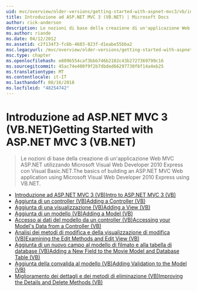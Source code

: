 ```yaml
---
uid: mvc/overview/older-versions/getting-started-with-aspnet-mvc3/vb/index
title: Introduzione ad ASP.NET MVC 3 (VB.NET) | Microsoft Docs
author: rick-anderson
description: Le nozioni di base della creazione di un'applicazione Web MVC ASP.NET utilizzando Microsoft Visual Web Developer 2010 Express con Visual Basic.NET.
ms.author: riande
ms.date: 04/12/2012
ms.assetid: c2f134f3-fc6b-4603-823f-d1eabe55bba2
msc.legacyurl: /mvc/overview/older-versions/getting-started-with-aspnet-mvc3/vb
msc.type: chapter
ms.openlocfilehash: e8096554caf3bbb746b2102c43b2727369799c16
ms.sourcegitcommit: 45ac74e400f9f2b7dbded66297730f6f14a4eb25
ms.translationtype: MT
ms.contentlocale: it-IT
ms.lasthandoff: 08/16/2018
ms.locfileid: "48254742"
---
```

<a name="getting-started-with-aspnet-mvc-3-vbnet"></a><span data-ttu-id="ef3b4-103">Introduzione ad ASP.NET MVC 3 (VB.NET)</span><span class="sxs-lookup"><span data-stu-id="ef3b4-103">Getting Started with ASP.NET MVC 3 (VB.NET)</span></span>
====================
> <span data-ttu-id="ef3b4-104">Le nozioni di base della creazione di un'applicazione Web MVC ASP.NET utilizzando Microsoft Visual Web Developer 2010 Express con Visual Basic.NET.</span><span class="sxs-lookup"><span data-stu-id="ef3b4-104">The basics of building an ASP.NET MVC Web application using Microsoft Visual Web Developer 2010 Express using VB.NET.</span></span>


- [<span data-ttu-id="ef3b4-105">Introduzione ad ASP.NET MVC 3 (VB)</span><span class="sxs-lookup"><span data-stu-id="ef3b4-105">Intro to ASP.NET MVC 3 (VB)</span></span>](intro-to-aspnet-mvc-3.md)
- [<span data-ttu-id="ef3b4-106">Aggiunta di un controller (VB)</span><span class="sxs-lookup"><span data-stu-id="ef3b4-106">Adding a Controller (VB)</span></span>](adding-a-controller.md)
- [<span data-ttu-id="ef3b4-107">Aggiunta di una visualizzazione (VB)</span><span class="sxs-lookup"><span data-stu-id="ef3b4-107">Adding a View (VB)</span></span>](adding-a-view.md)
- [<span data-ttu-id="ef3b4-108">Aggiunta di un modello (VB)</span><span class="sxs-lookup"><span data-stu-id="ef3b4-108">Adding a Model (VB)</span></span>](adding-a-model.md)
- [<span data-ttu-id="ef3b4-109">Accesso ai dati del modello da un controller (VB)</span><span class="sxs-lookup"><span data-stu-id="ef3b4-109">Accessing your Model's Data from a Controller (VB)</span></span>](accessing-your-models-data-from-a-controller.md)
- [<span data-ttu-id="ef3b4-110">Analisi dei metodi di modifica e della visualizzazione di modifica (VB)</span><span class="sxs-lookup"><span data-stu-id="ef3b4-110">Examining the Edit Methods and Edit View (VB)</span></span>](examining-the-edit-methods-and-edit-view.md)
- [<span data-ttu-id="ef3b4-111">Aggiunta di un nuovo campo al modello di filmato e alla tabella di database (VB)</span><span class="sxs-lookup"><span data-stu-id="ef3b4-111">Adding a New Field to the Movie Model and Database Table (VB)</span></span>](adding-a-new-field.md)
- [<span data-ttu-id="ef3b4-112">Aggiunta della convalida al modello (VB)</span><span class="sxs-lookup"><span data-stu-id="ef3b4-112">Adding Validation to the Model (VB)</span></span>](adding-validation-to-the-model.md)
- [<span data-ttu-id="ef3b4-113">Miglioramento dei dettagli e dei metodi di eliminazione (VB)</span><span class="sxs-lookup"><span data-stu-id="ef3b4-113">Improving the Details and Delete Methods (VB)</span></span>](improving-the-details-and-delete-methods.md)
